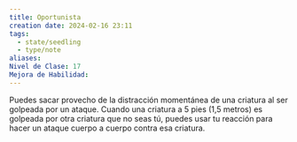 ```yaml
---
title: Oportunista
creation date: 2024-02-16 23:11
tags:
  - state/seedling
  - type/note
aliases: 
Nivel de Clase: 17
Mejora de Habilidad:
---
```

Puedes sacar provecho de la distracción momentánea de una criatura al ser golpeada por un ataque. Cuando una criatura a 5 pies (1,5 metros) es golpeada por otra criatura que no seas tú, puedes usar tu reacción para hacer un ataque cuerpo a cuerpo contra esa criatura.





